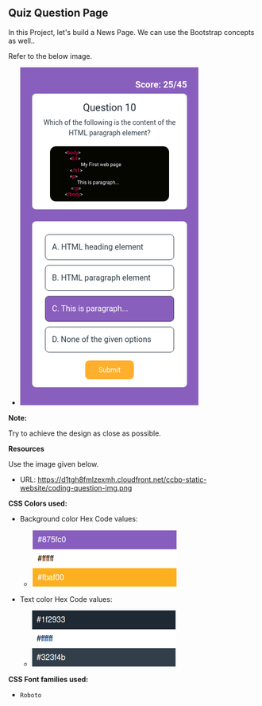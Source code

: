 ## Quiz Question Page

In this Project, let's build a News Page. We can use the Bootstrap concepts as well..

Refer to the below image.
- ![quiz-page-to-build](image.png)


**Note:**

Try to achieve the design as close as possible.

**Resources**

Use the image given below.

- URL: https://d1tgh8fmlzexmh.cloudfront.net/ccbp-static-website/coding-question-img.png



**CSS Colors used:**

- Background color Hex Code values:
    - ![alt text](image-1.png)

- Text color Hex Code values:
    - ![alt text](image-2.png)





**CSS Font families used:**
- `Roboto`
